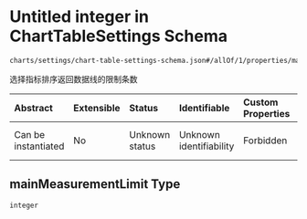 # Untitled integer in ChartTableSettings Schema

```txt
charts/settings/chart-table-settings-schema.json#/allOf/1/properties/mainMeasurementLimit
```

选择指标排序返回数据线的限制条数

| Abstract            | Extensible | Status         | Identifiable            | Custom Properties | Additional Properties | Access Restrictions | Defined In                                                                                                           |
| :------------------ | :--------- | :------------- | :---------------------- | :---------------- | :-------------------- | :------------------ | :------------------------------------------------------------------------------------------------------------------- |
| Can be instantiated | No         | Unknown status | Unknown identifiability | Forbidden         | Allowed               | none                | [chart-table-settings-schema.json\*](../out/charts/settings/chart-table-settings-schema.json "open original schema") |

## mainMeasurementLimit Type

`integer`
